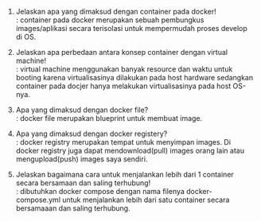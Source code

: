 1. Jelaskan apa yang dimaksud dengan container pada docker!  
   : container pada docker merupakan sebuah pembungkus images/aplikasi secara terisolasi untuk mempermudah proses develop di OS.

2. Jelaskan apa perbedaan antara konsep container dengan virtual machine!  
   : virtual machine menggunakan banyak resource dan waktu untuk booting karena virtualisasinya dilakukan pada host hardware sedangkan container pada docjer hanya melakukan virtualisasinya pada host OS-nya.

3. Apa yang dimaksud dengan docker file?  
   : docker file merupakan blueprint untuk membuat image.

4. Apa yang dimaksud dengan docker registery?  
   : docker registry merupakan tempat untuk menyimpan images. Di docker registry juga dapat mendownload(pull) images orang lain atau mengupload(push) images saya sendiri.

5. Jelaskan bagaimana cara untuk menjalankan lebih dari 1 container secara bersamaan dan saling terhubung!  
   : dibutuhkan docker compose dengan nama filenya docker-compose.yml untuk menjalankan lebih dari satu container secara bersamaaan dan saling terhubung.

